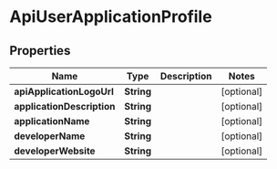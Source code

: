 
# ApiUserApplicationProfile

## Properties
Name | Type | Description | Notes
------------ | ------------- | ------------- | -------------
**apiApplicationLogoUrl** | **String** |  |  [optional]
**applicationDescription** | **String** |  |  [optional]
**applicationName** | **String** |  |  [optional]
**developerName** | **String** |  |  [optional]
**developerWebsite** | **String** |  |  [optional]



